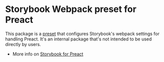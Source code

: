 # Storybook Webpack preset for Preact

This package is a [preset](https://storybook.js.org/docs/addons/writing-presets?renderer=preact) that configures Storybook's webpack settings for handling Preact.
It's an internal package that's not intended to be used directly by users.

- More info on [Storybook for Preact](https://storybook.js.org/docs/get-started/install?renderer=preact)
